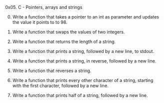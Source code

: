 0x05. C - Pointers, arrays and strings

0. Write a function that takes a pointer to an int as parameter and updates the value it points to to 98.

1. Write a function that swaps the values of two integers.

2. Write a function that returns the length of a string.

3. Write a function that prints a string, followed by a new line, to stdout.

4. Write a function that prints a string, in reverse, followed by a new line.

5. Write a function that reverses a string.

6. Write a function that prints every other character of a string, starting with the first character, followed by a new line.

7. Write a function that prints half of a string, followed by a new line.

